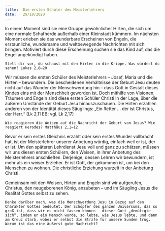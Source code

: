 ```yaml
---
title:  Die ersten Schüler des Meisterlehrers
date:   29/10/2020
---
```


In einem Moment sind sie eine Gruppe gewöhnlicher Hirten, die sich um eine normale Schafherde außerhalb einer Kleinstadt kümmern. Im nächsten Moment erleben sie das wunderbare Erscheinen von Engeln, die erstaunliche, wundersame und weltbewegende Nachrichten mit sich bringen. Motiviert durch diese Erscheinung suchen sie das Kind auf, das die Engel angekündigt haben.

`Stell dir vor, du schaust mit den Hirten in die Krippe. Was würdest du sehen? Lukas 2,8–20`

Wir müssen die ersten Schüler des Meisterlehrers – Josef, Maria und die Hirten – bewundern. Die bescheidenen Verhältnisse der Geburt Jesu deuten nicht auf das Wunder der Menschwerdung hin – dass Gott in Gestalt dieses Kindes eins mit der Menschheit geworden ist. Doch mithilfe von Visionen, Träumen und Engeln sind diese ersten Schüler Christi in der Lage, über die äußeren Umstände der Geburt Jesu hinauszuschauen. Die Hirten erzählen anderen von der Identität dieses Säuglings: „Ein Retter … der ist Christus, der Herr.“ (Lk 2,11 EB; vgl. Lk 2,17)

`Wie reagieren die Weisen auf die Nachricht der Geburt von Jesus? Wie reagiert Herodes? Matthäus 2,1–12`

Bevor er sein erstes Gleichnis erzählt oder sein erstes Wunder vollbracht hat, ist der Meisterlehrer unserer Anbetung würdig, einfach weil er ist, der er ist. Um den späteren Lehrdienst Jesu voll und ganz zu schätzen, müssen wir uns diesen ersten Schülern, den Weisen, in ihrer Anbetung des Meisterlehrers anschließen. Derjenige, dessen Lehren wir bewundern, ist mehr als ein weiser Erzieher. Er ist Gott, der gekommen ist, um bei den Menschen zu wohnen. Die christliche Erziehung wurzelt in der Anbetung Christi.

Gemeinsam mit den Weisen, Hirten und Engeln sind wir aufgerufen, Christus, den neugeborenen König, anzubeten – und im Säugling Jesus die Realität Gottes selbst zu sehen.

`Denke darüber nach, was die Menschwerdung Jesu in Bezug auf den Charakter Gottes bedeutet. Der Schöpfer des ganzen Universums, das so groß ist, dass wir es nicht fassen können – dieser Gott „demütigte sich“, indem er ein Mensch wurde, so lebte, wie Jesus lebte, und dann am Kreuz starb, wobei er selbst die Strafe für unsere Sünden trug. Warum ist das eine äußerst gute Nachricht?`